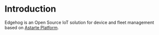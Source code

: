 # Introduction

Edgehog is an Open Source IoT solution for device and fleet management based on
[Astarte Platform](https://docs.astarte-platform.org/).
